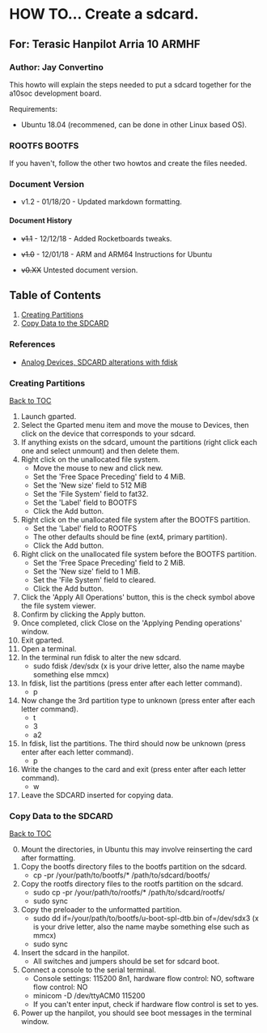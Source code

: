 # HOW TO... Create a sdcard.
## For: Terasic Hanpilot Arria 10 ARMHF
### Author: Jay Convertino

This howto will explain the steps needed to put a sdcard together for the a10soc development board.

Requirements:
* Ubuntu 18.04 (recommened, can be done in other Linux based OS).

### ROOTFS BOOTFS
If you haven't, follow the other two howtos and create the files needed.

  <div style="page-break-after: always;"></div>

### Document Version
* v1.2 - 01/18/20 - Updated markdown formatting.

#### Document History
* ~~v1.1~~ - 12/12/18 - Added Rocketboards tweaks.
* ~~v1.0~~ - 12/01/18 - ARM and ARM64 Instructions for Ubuntu
* ~~v0.XX~~ Untested document version.

  <div style="page-break-after: always;"></div>

## Table of Contents
1. [Creating Partitions](#Creating-Partitons)
2. [Copy Data to the SDCARD](#Copy-Data-to-the-SDCARD)

### References
* [Analog Devices, SDCARD alterations with fdisk](https://wiki.analog.com/resources/tools-software/linux-software/altera_soc_images)

  <div style="page-break-after: always;"></div>

### Creating Partitions
[Back to TOC](#Table-of-Contents)

1. Launch gparted.
2. Select the Gparted menu item and move the mouse to Devices, then click on the device that corresponds to your sdcard.
3. If anything exists on the sdcard, umount the partitions (right click each one and select unmount) and then delete them.
4. Right click on the unallocated file system.
    - Move the mouse to new and click new.
    - Set the 'Free Space Preceding' field to 4 MiB.
    - Set the 'New size' field to 512 MiB
    - Set the 'File System' field to fat32.
    - Set the 'Label' field to BOOTFS
    - Click the Add button.
5. Right click on the unallocated file system after the BOOTFS partition.
    - Set the 'Label' field to ROOTFS
    - The other defaults should be fine (ext4, primary partition).
    - Click the Add button.
6. Right click on the unallocated file system before the BOOTFS partition.
    - Set the 'Free Space Preceding' field to 2 MiB.
    - Set the 'New size' field to 1 MiB.
    - Set the 'File System' field to cleared.
    - Click the Add button.
7. Click the 'Apply All Operations' button, this is the check symbol above the file system viewer.
8. Confirm by clicking the Apply button.
9. Once completed, click Close on the 'Applying Pending operations' window.
10. Exit gparted.
11. Open a terminal.
12. In the terminal run fdisk to alter the new sdcard.
    - sudo fdisk /dev/sdx (x is your drive letter, also the name maybe something else mmcx)
13. In fdisk, list the partitions (press enter after each letter command).
    - p
14. Now change the 3rd partition type to unknown (press enter after each letter command).
    - t
    - 3
    - a2
15. In fdisk, list the partitions. The third should now be unknown (press enter after each letter command).
    - p
16. Write the changes to the card and exit (press enter after each letter command).
    - w
17. Leave the SDCARD inserted for copying data.

  <div style="page-break-after: always;"></div>

### Copy Data to the SDCARD
[Back to TOC](#Table-of-Contents)

0. Mount the directories, in Ubuntu this may involve reinserting the card after formatting.
1. Copy the bootfs directory files to the bootfs partition on the sdcard.
    - cp -pr /your/path/to/bootfs/* /path/to/sdcard/bootfs/
2. Copy the rootfs directory files to the rootfs partition on the sdcard.
    - sudo cp -pr /your/path/to/rootfs/* /path/to/sdcard/rootfs/
    - sudo sync
3. Copy the preloader to the unformatted partition.
    - sudo dd if=/your/path/to/bootfs/u-boot-spl-dtb.bin of=/dev/sdx3 (x is your drive letter, also the name maybe something else such as mmcx)
    - sudo sync
4. Insert the sdcard in the hanpilot.
    - All switches and jumpers should be set for sdcard boot.
8. Connect a console to the serial terminal.
    - Console settings: 115200 8n1, hardware flow control: NO, software flow control: NO
    - minicom -D /dev/ttyACM0 115200
    - If you can't enter input, check if hardware flow control is set to yes.
9. Power up the hanpilot, you should see boot messages in the terminal window.
